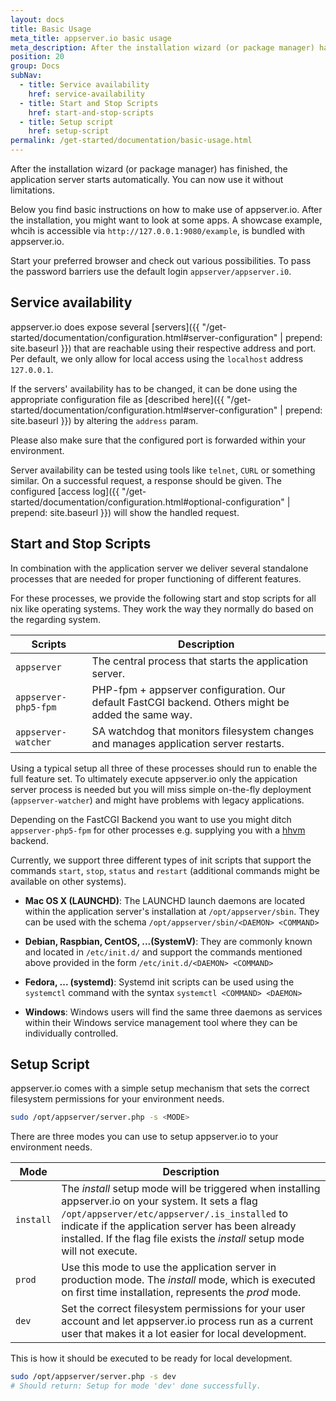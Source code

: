 ```yaml
---
layout: docs
title: Basic Usage
meta_title: appserver.io basic usage
meta_description: After the installation wizard (or package manager) has finished, the application server starts automatically. You can now use it without limitations.
position: 20
group: Docs
subNav:
  - title: Service availability
    href: service-availability
  - title: Start and Stop Scripts
    href: start-and-stop-scripts
  - title: Setup script
    href: setup-script
permalink: /get-started/documentation/basic-usage.html
---
```


After the installation wizard (or package manager) has finished, the application server starts automatically. You can now use it without limitations.

Below you find basic instructions on how to make use of appserver.io. After the installation, you might want to look at some apps. A showcase example, whcih is accessible via `http://127.0.0.1:9080/example`, is bundled with appserver.io.

Start your preferred browser and check out various possibilities. To pass the password barriers use
the default login `appserver/appserver.i0`.

## Service availability

appserver.io does expose several [servers]({{ "/get-started/documentation/configuration.html#server-configuration" | prepend: site.baseurl }}) that are reachable using their respective address and port.
Per default, we only allow for local access using the `localhost` address `127.0.0.1`.

If the servers' availability has to be changed, it can be done using the appropriate configuration file as [described here]({{ "/get-started/documentation/configuration.html#server-configuration" | prepend: site.baseurl }}) by altering the `address` param.

Please also make sure that the configured port is forwarded within your environment.

Server availability can be tested using tools like `telnet`, `CURL` or something similar.
On a successful request, a response should be given. The configured [access log]({{ "/get-started/documentation/configuration.html#optional-configuration" | prepend: site.baseurl }}) will show the handled request.

## Start and Stop Scripts

In combination with the application server we deliver several standalone processes that are needed for proper 
functioning of different features.

For these processes, we provide the following start and stop scripts for all nix like operating systems.
They work the way they normally do based on the regarding system.

| Scripts      | Description |
| ----------| ----------- |
| `appserver` | The central process that starts the application server. |
| `appserver-php5-fpm`    | PHP-fpm + appserver configuration. Our default FastCGI backend. Others might be added the same way. |
| `appserver-watcher`     | SA watchdog that monitors filesystem changes and manages application server restarts. |

Using a typical setup all three of these processes should run to enable the full feature set. To 
ultimately execute appserver.io only the appication server process is needed but you will miss simple on-the-fly 
deployment (`appserver-watcher`) and might have problems with legacy applications.

Depending on the FastCGI Backend you want to use you might ditch `appserver-php5-fpm` for other 
processes e.g. supplying you with a [hhvm](http://hhvm.com/) backend.

Currently, we support three different types of init scripts that support the commands `start`, `stop`,
`status` and `restart` (additional commands might be available on other systems).

 * **Mac OS X (LAUNCHD)**:
The LAUNCHD launch daemons are located within the application server's installation at `/opt/appserver/sbin`.
They can be used with the schema `/opt/appserver/sbin/<DAEMON> <COMMAND>`

* **Debian, Raspbian, CentOS, ...(SystemV)**:
They are commonly known and located in `/etc/init.d/` and support the commands mentioned above provided 
in the form `/etc/init.d/<DAEMON> <COMMAND>`

* **Fedora, ... (systemd)**:
Systemd init scripts can be used using the `systemctl` command with the syntax `systemctl <COMMAND> <DAEMON>`

* **Windows**:
Windows users will find the same three daemons as services within their Windows service management tool where they can be individually controlled.

## Setup Script

appserver.io comes with a simple setup mechanism that sets the correct filesystem permissions for your environment needs.

```bash
sudo /opt/appserver/server.php -s <MODE>
```

There are three modes you can use to setup appserver.io to your environment needs.

| Mode      | Description |
| ----------| ----------- |
| `install` | The *install* setup mode will be triggered when installing appserver.io on your system. It sets a flag `/opt/appserver/etc/appserver/.is_installed` to indicate if the application server has been already installed. If the flag file exists the *install* setup mode will not execute. |
| `prod`    | Use this mode to use the application server in production mode. The *install* mode, which is executed on first time installation, represents the *prod* mode. |
| `dev`     | Set the correct filesystem permissions for your user account and let appserver.io process run as a current user that makes it a lot easier for local development. |

This is how it should be executed to be ready for local development.

```bash
sudo /opt/appserver/server.php -s dev
# Should return: Setup for mode 'dev' done successfully.
```
